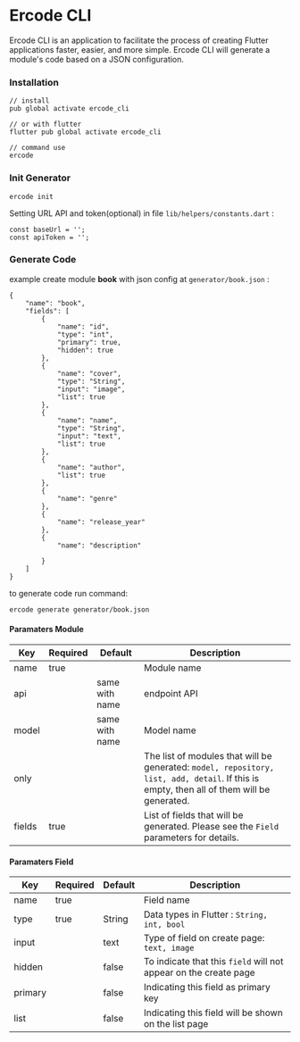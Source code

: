 # Ercode CLI

Ercode CLI is an application to facilitate the process of creating Flutter applications faster, easier, and more simple. Ercode CLI will generate a module's code based on a JSON configuration.

### Installation

```
// install
pub global activate ercode_cli 

// or with flutter
flutter pub global activate ercode_cli

// command use
ercode
```

### Init Generator

``` 
ercode init
```
Setting URL API and token(optional) in file `lib/helpers/constants.dart` :
```
const baseUrl = '';
const apiToken = '';
```

### Generate Code

example create module <b>book</b> with json config at `generator/book.json` :

```
{
    "name": "book",
    "fields": [
        {
            "name": "id",
            "type": "int",
            "primary": true,
            "hidden": true
        },
        {
            "name": "cover",
            "type": "String",
            "input": "image",
            "list": true
        },
        {
            "name": "name",
            "type": "String",
            "input": "text",
            "list": true
        },
        {
            "name": "author",
            "list": true
        },
        {
            "name": "genre"
        },
        {
            "name": "release_year"
        },
        {
            "name": "description"
            
        }
    ]
}

```

to generate code run command:
```
ercode generate generator/book.json
```

#### Paramaters Module
| Key       | Required  | Default       | Description   |   
| --------  | -------   | -------       | -------       |
| name      | true      |               | Module name   |
| api       |           | same with name| endpoint API  |
| model     |           | same with name| Model name    |
| only      |           |               | The list of modules that will be generated: `model, repository, list, add, detail`. If this is empty, then all of them will be generated.   |
| fields    | true           |          | List of fields that will be generated. Please see the `Field` parameters for details.   |

#### Paramaters Field
| Key       | Required  | Default       | Description   |   
| --------  | -------   | -------       | -------       |
| name      | true      |               | Field name   |
| type      | true      | String        | Data types in Flutter : `String, int, bool`  |
| input     |           | text          | Type of field on create page: `text, image`    |
| hidden   |           | false         | To indicate that this `field` will not appear on the create page |
| primary   |           | false         | Indicating this field as primary key  |
| list    |           |  false      |  Indicating this field will be shown on the list page   |